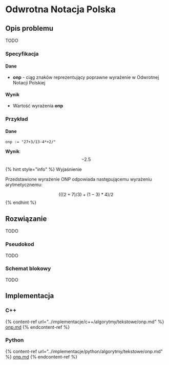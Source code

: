 # Odwrotna Notacja Polska

## Opis problemu

TODO

### Specyfikacja

#### Dane

* **onp** - ciąg znaków reprezentujący poprawne wyrażenie w Odwrotnej Notacji Polskiej 

#### Wynik

* Wartość wyrażenia **onp**

### Przykład

#### Dane

```
onp := "27+3/13-4*+2/"
```

**Wynik**: $$-2.5$$ 

{% hint style="info" %}
Wyjaśnienie

Przedstawione wyrażenie ONP odpowiada następującemu wyrażeniu arytmetycznemu:

$$(((2 + 7) / 3) + (1 - 3) * 4) / 2$$ 
{% endhint %}

## Rozwiązanie

TODO

### Pseudokod

TODO

### Schemat blokowy

TODO

## Implementacja

### C++

{% content-ref url="../implementacje/c++/algorytmy/tekstowe/onp.md" %}
[onp.md](../implementacje/c++/algorytmy/tekstowe/onp.md)
{% endcontent-ref %}

### Python

{% content-ref url="../implementacje/python/algorytmy/tekstowe/onp.md" %}
[onp.md](../implementacje/python/algorytmy/tekstowe/onp.md)
{% endcontent-ref %}
